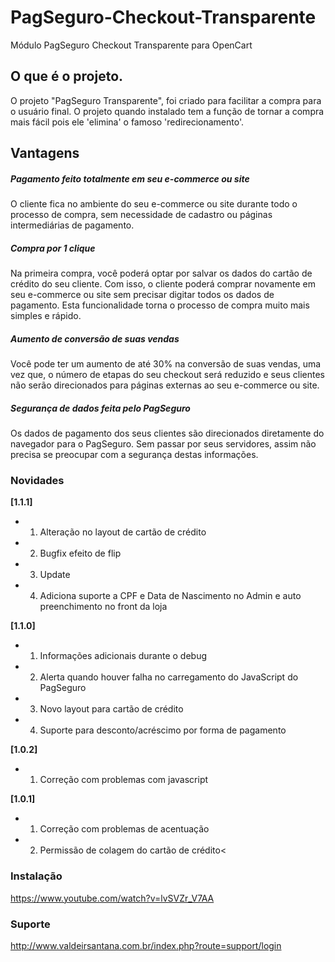 # PagSeguro-Checkout-Transparente
Módulo PagSeguro Checkout Transparente para OpenCart

## O que é o projeto.
O projeto "PagSeguro Transparente", foi criado para facilitar a compra para o usuário final. O projeto quando instalado tem a função de tornar a compra mais fácil pois ele 'elimina' o famoso 'redirecionamento'.

## Vantagens
##### Pagamento feito totalmente em seu e-commerce ou site
O cliente fica no ambiente do seu e-commerce ou site durante todo o processo de compra, sem necessidade de cadastro ou páginas intermediárias de pagamento.

##### Compra por 1 clique
Na primeira compra, você poderá optar por salvar os dados do cartão de crédito do seu cliente. Com isso, o cliente poderá comprar novamente em seu e-commerce ou site sem precisar digitar todos os dados de pagamento. Esta funcionalidade torna o processo de compra muito mais simples e rápido.


##### Aumento de conversão de suas vendas
Você pode ter um aumento de até 30% na conversão de suas vendas, uma vez que, o número de etapas do seu checkout será reduzido e seus clientes não serão direcionados para páginas externas ao seu e-commerce ou site.


##### Segurança de dados feita pelo PagSeguro
Os dados de pagamento dos seus clientes são direcionados diretamente do navegador para o PagSeguro. Sem passar por seus servidores, assim não precisa se preocupar com a segurança destas informações.

### Novidades
**[1.1.1]**
* 1. Alteração no layout de cartão de crédito
* 2. Bugfix efeito de flip
* 3. Update
* 4. Adiciona suporte a CPF e Data de Nascimento no Admin e auto preenchimento no front da loja
    
**[1.1.0]**
* 1. Informações adicionais durante o debug
* 2. Alerta quando houver falha no carregamento do JavaScript do PagSeguro
* 3. Novo layout para cartão de crédito
* 4. Suporte para desconto/acréscimo por forma de pagamento

**[1.0.2]**
* 1. Correção com problemas com javascript

**[1.0.1]**
* 1. Correção com problemas de acentuação
* 2. Permissão de colagem do cartão de crédito<

### Instalação
https://www.youtube.com/watch?v=lvSVZr_V7AA

### Suporte
http://www.valdeirsantana.com.br/index.php?route=support/login
